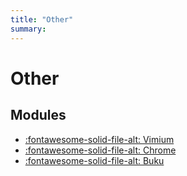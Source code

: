 ```yaml
---
title: "Other"
summary:
---
```


Other
===

Modules
---

- [:fontawesome-solid-file-alt: Vimium](01-vimium.md)
- [:fontawesome-solid-file-alt: Chrome](02-chrome.md)
- [:fontawesome-solid-file-alt: Buku](03-buku.md)

